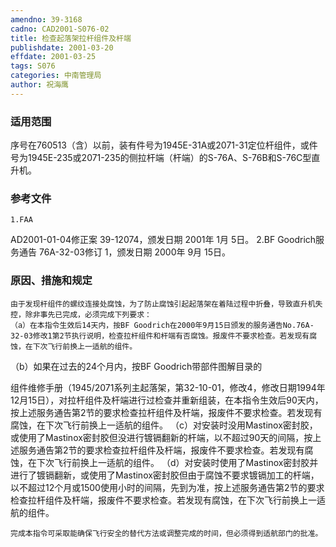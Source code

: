 ```yaml
---
amendno: 39-3168
cadno: CAD2001-S076-02
title: 检查起落架拉杆组件及杆端
publishdate: 2001-03-20
effdate: 2001-03-25
tags: S076
categories: 中南管理局
author: 祝海鹰
---
```


### 适用范围 
序号在760513（含）以前，装有件号为1945E-31A或2071-31定位杆组件，或件号为1945E-235或2071-235的侧拉杆端（杆端）的S-76A、S-76B和S-76C型直升机。

### 参考文件
    1.FAA 
AD2001-01-04修正案 39-12074，颁发日期 2001年 1月 5日。
 2.BF 
Goodrich服务通告 76A-32-03修订 1，颁发日期 2000年 9月 15日。


### 原因、措施和规定 
    由于发现杆组件的螺纹连接处腐蚀，为了防止腐蚀引起起落架在着陆过程中折叠，导致直升机失控，除非事先已完成，必须完成下列要求： 
    （a）在本指令生效后14天内，按BF Goodrich在2000年9月15日颁发的服务通告No.76A-32-03修改1第2节执行说明，检查拉杆组件和杆端有否腐蚀。报废件不要求检查。若发现有腐蚀，在下次飞行前换上一适航的组件。 
（b）如果在过去的24个月内，按BF Goodrich带部件图解目录的
  
组件维修手册（1945/2071系列主起落架，第32-10-01，修改4，修改日期1994年12月15日），对拉杆组件及杆端进行过检查并重新组装，在本指令生效后90天内，按上述服务通告第2节的要求检查拉杆组件及杆端，报废件不要求检查。若发现有腐蚀，在下次飞行前换上一适航的组件。 
    （c）对安装时没用Mastinox密封胶，或使用了Mastinox密封胶但没进行镀镉翻新的杆端，以不超过90天的间隔，按上述服务通告第2节的要求检查拉杆组件及杆端，报废件不要求检查。若发现有腐蚀，在下次飞行前换上一适航的组件。 
    （d）对安装时使用了Mastinox密封胶并进行了镀镉翻新，或使用了Mastinox密封胶但由于腐蚀不要求镀镉加工的杆端，以不超过12个月或1500使用小时的间隔，先到为准，按上述服务通告第2节的要求检查拉杆组件及杆端，报废件不要求检查。若发现有腐蚀，在下次飞行前换上一适航的组件。 

    完成本指令可采取能确保飞行安全的替代方法或调整完成的时间，但必须得到适航部门的批准。

